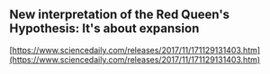 ## New interpretation of the Red Queen's Hypothesis: It's about expansion
  
  [https://www.sciencedaily.com/releases/2017/11/171129131403.htm](https://www.sciencedaily.com/releases/2017/11/171129131403.htm)